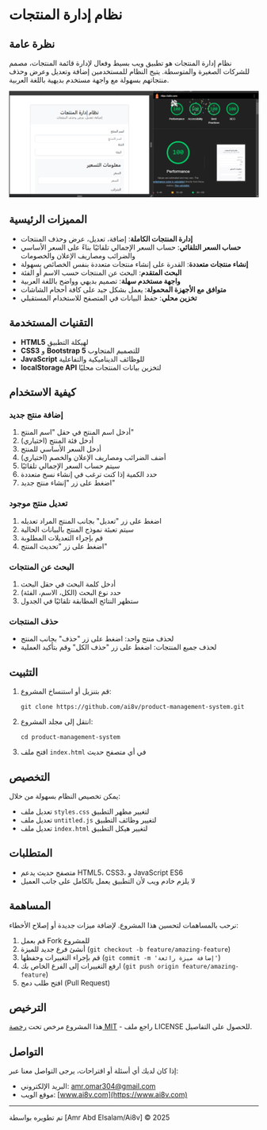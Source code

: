 # نظام إدارة المنتجات

## نظرة عامة
نظام إدارة المنتجات هو تطبيق ويب بسيط وفعال لإدارة قائمة المنتجات، مصمم للشركات الصغيرة والمتوسطة. يتيح النظام للمستخدمين إضافة وتعديل وعرض وحذف منتجاتهم بسهولة مع واجهة مستخدم بديهية باللغة العربية.

![نظام إدارة المنتجات](https://github.com/AI8V/Cruds/blob/main/%D9%86%D8%B8%D8%A7%D9%85%20%D8%A5%D8%AF%D8%A7%D8%B1%D8%A9%20%D8%A7%D9%84%D9%85%D9%86%D8%AA%D8%AC%D8%A7%D8%AA.png)

## المميزات الرئيسية

- **إدارة المنتجات الكاملة**: إضافة، تعديل، عرض وحذف المنتجات
- **حساب السعر التلقائي**: حساب السعر الإجمالي تلقائيًا بناءً على السعر الأساسي والضرائب ومصاريف الإعلان والخصومات
- **إنشاء منتجات متعددة**: القدرة على إنشاء منتجات متعددة بنفس الخصائص بسهولة
- **البحث المتقدم**: البحث عن المنتجات حسب الاسم أو الفئة
- **واجهة مستخدم سهلة**: تصميم بديهي وواضح باللغة العربية
- **متوافق مع الأجهزة المحمولة**: يعمل بشكل جيد على كافة أحجام الشاشات
- **تخزين محلي**: حفظ البيانات في المتصفح للاستخدام المستقبلي

## التقنيات المستخدمة

- **HTML5** لهيكلة التطبيق
- **CSS3** و **Bootstrap 5** للتصميم المتجاوب
- **JavaScript** للوظائف الديناميكية والتفاعلية
- **localStorage API** لتخزين بيانات المنتجات محليًا

## كيفية الاستخدام

### إضافة منتج جديد

1. أدخل اسم المنتج في حقل "اسم المنتج"
2. أدخل فئة المنتج (اختياري)
3. أدخل السعر الأساسي للمنتج
4. أضف الضرائب ومصاريف الإعلان والخصم (اختياري)
5. سيتم حساب السعر الإجمالي تلقائيًا
6. حدد الكمية إذا كنت ترغب في إنشاء نسخ متعددة
7. اضغط على زر "إنشاء منتج جديد"

### تعديل منتج موجود

1. اضغط على زر "تعديل" بجانب المنتج المراد تعديله
2. سيتم تعبئة نموذج المنتج بالبيانات الحالية
3. قم بإجراء التعديلات المطلوبة
4. اضغط على زر "تحديث المنتج"

### البحث عن المنتجات

1. أدخل كلمة البحث في حقل البحث
2. حدد نوع البحث (الكل، الاسم، الفئة)
3. ستظهر النتائج المطابقة تلقائيًا في الجدول

### حذف المنتجات

- لحذف منتج واحد: اضغط على زر "حذف" بجانب المنتج
- لحذف جميع المنتجات: اضغط على زر "حذف الكل" وقم بتأكيد العملية

## التثبيت

1. قم بتنزيل أو استنساخ المشروع:

   ```
   git clone https://github.com/ai8v/product-management-system.git
   ```

2. انتقل إلى مجلد المشروع:

   ```
   cd product-management-system
   ```

3. افتح ملف `index.html` في أي متصفح حديث

## التخصيص

يمكن تخصيص النظام بسهولة من خلال:

- تعديل ملف `styles.css` لتغيير مظهر التطبيق
- تعديل ملف `untitled.js` لتغيير وظائف التطبيق
- تعديل ملف `index.html` لتغيير هيكل التطبيق

## المتطلبات

- متصفح حديث يدعم HTML5، CSS3، و JavaScript ES6
- لا يلزم خادم ويب لأن التطبيق يعمل بالكامل على جانب العميل

## المساهمة

نرحب بالمساهمات لتحسين هذا المشروع. لإضافة ميزات جديدة أو إصلاح الأخطاء:

1. قم بعمل Fork للمشروع
2. أنشئ فرع جديد للميزة (`git checkout -b feature/amazing-feature`)
3. قم بإجراء التغييرات وحفظها (`git commit -m 'إضافة ميزة رائعة'`)
4. ارفع التغييرات إلى الفرع الخاص بك (`git push origin feature/amazing-feature`)
5. افتح طلب دمج (Pull Request)

## الترخيص

هذا المشروع مرخص تحت [رخصة MIT](https://opensource.org/licenses/MIT) - راجع ملف LICENSE للحصول على التفاصيل.

## التواصل

إذا كان لديك أي أسئلة أو اقتراحات، يرجى التواصل معنا عبر:

- البريد الإلكتروني: amr.omar304@gmail.com
- موقع الويب: [www.ai8v.com](https://www.ai8v.com)

---

تم تطويره بواسطة [Amr Abd Elsalam/Ai8v] © 2025

